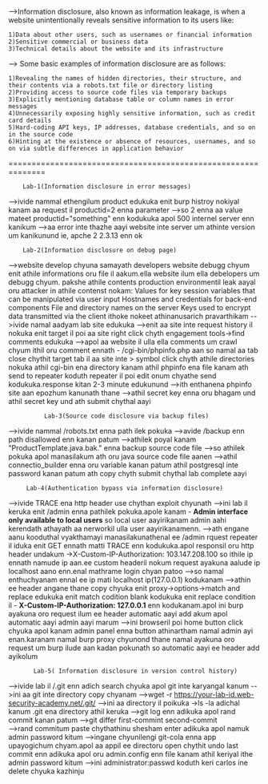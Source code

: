 -->Information disclosure, also known as information leakage, is when a website unintentionally reveals sensitive information to its users like:
        
    1)Data about other users, such as usernames or financial information
    2)Sensitive commercial or business data
    3)Technical details about the website and its infrastructure

--> Some basic examples of information disclosure are as follows:

    1)Revealing the names of hidden directories, their structure, and their contents via a robots.txt file or directory listing
    2)Providing access to source code files via temporary backups
    3)Explicitly mentioning database table or column names in error messages
    4)Unnecessarily exposing highly sensitive information, such as credit card details
    5)Hard-coding API keys, IP addresses, database credentials, and so on in the source code
    6)Hinting at the existence or absence of resources, usernames, and so on via subtle differences in application behavior

==============================================================

        Lab-1(Information disclosure in error messages)
-->ivide nammal ethengilum product edukuka enit burp histroy nokiyal kanam aa request il productid=2 enna parameter 
-->so 2 enna aa value mateet productid="something"  enn kodukuka apol 500 internel server enn kanikum
-->aa error inte thazhe aayi website inte server um athinte version um kanikunund ie, apche 2 2.3.13 enn ok

        Lab-2(Information disclosure on debug page)
-->website develop chyuna samayath developers website debugg chyum enit athile informations oru file il aakum.ella website ilum ella debelopers um debugg chyum. pakshe athile contents production environmentil leak aayal oru attacker in athile contenst nokam:
        Values for key session variables that can be manipulated via user input
        Hostnames and credentials for back-end components
        File and directory names on the server
        Keys used to encrypt data transmitted via the client
ithoke nokeet athinanusarich pravarthikam
-->ivide namal aadyam lab site edukuka
-->enit aa site inte request history il nokuka enit target il poi aa site right click chyth engagement tools->find comments edukuka
-->apol aa website il ulla ella comments um crawl chyum ithil oru comment ennath - /cgi-bin/phpinfo.php aan so namal aa tab close chythit target tab il aa site inte > symbol click chyth athile directories nokuka athil cgi-bin ena directory kanam athil phpinfo ena file kanam ath send to repeater koduth repeater il poi edit onum chyathe send kodukuka.response kitan 2-3 minute edukunund
-->ith enthanena phpinfo site aan epozhum kanunath thane
-->athil secret key enna oru bhagam und athil secret key und ath submit chythal aayi
 
              Lab-3(Source code disclosure via backup files)
-->ivide nammal /robots.txt enna path ilek pokuka
-->avide /backup enn path disallowed enn kanan patum
-->athilek poyal kanam "ProductTemplate.java.bak." enna backup source code file
-->so athilek pokuka apol manasilakum ath oru java source code file aanen 
-->athil connectio_builder enna oru variable kanan patum athil postgresql inte password kanan patum ath copy chyth submit chythal lab complete aayi

         Lab-4(Authentication bypass via information disclosure)
-->ivide TRACE ena http header use chythan exploit chyunath
-->ini lab il keruka enit /admin enna pathilek pokuka.apole kanam -  **Admin interface only available to local users** so local user aayirikanam admin aahi kerendath athayath aa nerworkil ulla user aayirikanamenn.
-->ath engane aanu kooduthal vyakthamayi manasilakunathenal ee /admin rquest repeater il iduka enit GET ennath matti TRACE enn kodukuka.apol responsil oru http header undakum ->X-Custom-IP-Authorization: 103.147.208.100 so ithile ip ennath namude ip aan.ee custom headeril nokum request ayakuna aalude ip localhost aano enn.enal mathrame login chyan patoo
-->so namal enthuchyanam ennal ee ip mati localhost ip(127.0.0.1) kodukanam
-->athin ee header angane thane copy chyuka enit proxy->options->match and replace edukuka enit match codition blank kodukuka enit replace condition il - **X-Custom-IP-Authorization: 127.0.0.1** enn kodukanam.apol ini burp ayakuna oro request ilum ee header automatic aayi add akum apol automatic aayi admin aayi marum
-->ini browseril poi home button click chyuka apol kanam admin panel enna button athinartham namal admin ayi enan.karanam namal burp proxy chyunond thane namal ayakuna oro request um burp ilude aan kadan pokunath so automatic aayi ee header add ayikolum

           Lab-5( Information disclosure in version control history)
-->ivide lab il /.git enn adich search chyuka apol git inte karyangal kanum
-->ini aa git inte directory copy chyanam
                 -->wget -r https://your-lab-id.web-security-academy.net/.git/
-->ini aa directory il poikuka ->ls -la adichal kanum .git ena directory athil keruka 
-->git log enn adikuka apol rand commit kanan patum
-->git differ first-commint second-commit    
-->rand commitum paste chythathinu shesham enter adikuka apol namuk admin password kitum
-->ingane chyunilengi git-cola enna app upayogichum chyam.apol aa appil ee directoru open chythit undo last commit enn adikuka apol oru admin.config enn file kanam athil keriyal ithe admin password kitum 
-->ini administrator:passwd koduth keri carlos ine delete chyuka kazhinju